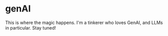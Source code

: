 # genAI

This is where the magic happens. I'm a tinkerer who loves GenAI, and LLMs in particular. Stay tuned!
